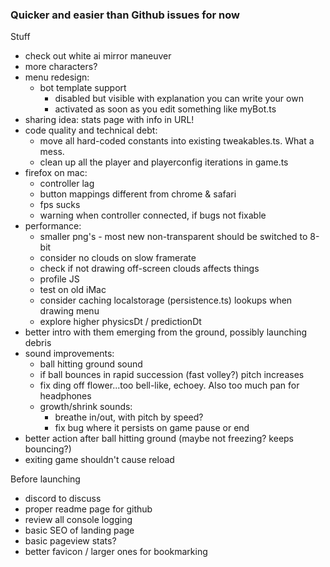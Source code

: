 ### Quicker and easier than Github issues for now

Stuff

- check out white ai mirror maneuver
- more characters?
- menu redesign:
  - bot template support
    - disabled but visible with explanation you can write your own
    - activated as soon as you edit something like myBot.ts
- sharing idea: stats page with info in URL!
- code quality and technical debt:
  - move all hard-coded constants into existing tweakables.ts. What a mess.
  - clean up all the player and playerconfig iterations in game.ts
- firefox on mac:
  - controller lag
  - button mappings different from chrome & safari
  - fps sucks
  - warning when controller connected, if bugs not fixable
- performance:
  - smaller png's - most new non-transparent should be switched to 8-bit
  - consider no clouds on slow framerate
  - check if not drawing off-screen clouds affects things
  - profile JS
  - test on old iMac
  - consider caching localstorage (persistence.ts) lookups when drawing menu
  - explore higher physicsDt / predictionDt
- better intro with them emerging from the ground, possibly launching debris
- sound improvements:
  - ball hitting ground sound
  - if ball bounces in rapid succession (fast volley?) pitch increases
  - fix ding off flower...too bell-like, echoey. Also too much pan for headphones
  - growth/shrink sounds:
    - breathe in/out, with pitch by speed?
    - fix bug where it persists on game pause or end
- better action after ball hitting ground (maybe not freezing? keeps bouncing?)
- exiting game shouldn't cause reload

Before launching

- discord to discuss
- proper readme page for github
- review all console logging
- basic SEO of landing page
- basic pageview stats?
- better favicon / larger ones for bookmarking
